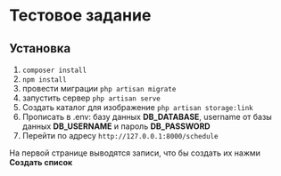 # Тестовое задание

## Установка
1. `composer install`
2. `npm install`
3. провести миграции `php artisan migrate`
4. запустить сервер `php artisan serve`
5. Создать каталог для изображение `php artisan storage:link`
6. Прописать в .env: базу данных **DB_DATABASE**, username от базы данных **DB_USERNAME** и пароль **DB_PASSWORD**
5. Перейти по адресу `http://127.0.0.1:8000/schedule`

На первой странице выводятся записи, что бы создать их нажми **Создать список**
